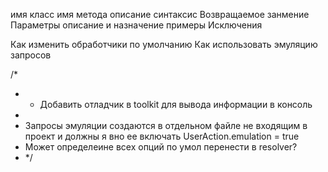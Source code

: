 имя класс
    имя метода
        описание
        синтаксис
        Возвращаемое занмение
        Параметры
            описание и назначение
        примеры
        Исключения



Как изменить обработчики по умолчанию
Как использовать эмуляцию запросов


/*
* - Добавить отладчик в toolkit для вывода информации в консоль
*
* Запросы эмуляции создаются в отдельном файле не входящим в проект и должны я вно ее включать UserAction.emulation  = true
* Может определеине всех опций по умол перенести в resolver?
* */


